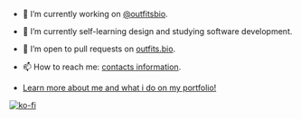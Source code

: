 <!-- [learn more @ jecta.me](https://jecta.me) -->
<!-- ![portfolio](jecta.png) -->

- 🔭 I’m currently working on [@outfitsbio](https://github.com/outfits-bio).
- 🌱 I’m currently self-learning design and studying software development.
- 👯 I’m open to pull requests on [outfits.bio](https://github.com/jecta/outfits.bio).
- 📫 How to reach me: [contacts information](https://jeremybosma.nl/contact).

- [Learn more about me and what i do on my portfolio!](https://jeremybosma.nl)

[![ko-fi](https://ko-fi.com/img/githubbutton_sm.svg)](https://ko-fi.com/Z8Z6J1HO5)

